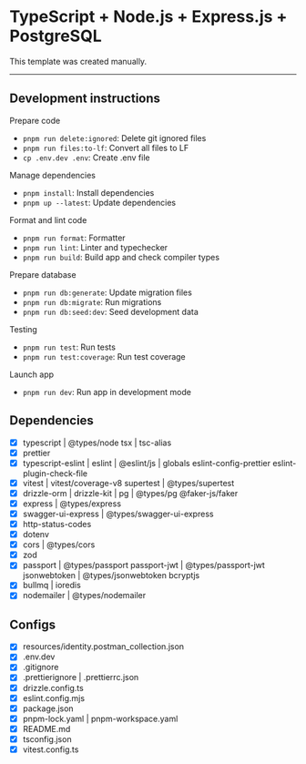 # TypeScript + Node.js + Express.js + PostgreSQL

This template was created manually.

---

## Development instructions

Prepare code

- `pnpm run delete:ignored`: Delete git ignored files
- `pnpm run files:to-lf`: Convert all files to LF
- `cp .env.dev .env`: Create .env file

Manage dependencies

- `pnpm install`: Install dependencies
- `pnpm up --latest`: Update dependencies

Format and lint code

- `pnpm run format`: Formatter
- `pnpm run lint`: Linter and typechecker
- `pnpm run build`: Build app and check compiler types

Prepare database

- `pnpm run db:generate`: Update migration files
- `pnpm run db:migrate`: Run migrations
- `pnpm run db:seed:dev`: Seed development data

Testing

- `pnpm run test`: Run tests
- `pnpm run test:coverage`: Run test coverage

Launch app

- `pnpm run dev`: Run app in development mode

## Dependencies

- [x] typescript | @types/node
      tsx | tsc-alias
- [x] prettier
- [x] typescript-eslint | eslint | @eslint/js | globals
      eslint-config-prettier
      eslint-plugin-check-file
- [x] vitest | vitest/coverage-v8
      supertest | @types/supertest
- [x] drizzle-orm | drizzle-kit | pg | @types/pg
      @faker-js/faker
- [x] express | @types/express
- [x] swagger-ui-express | @types/swagger-ui-express
- [x] http-status-codes
- [x] dotenv
- [x] cors | @types/cors
- [x] zod
- [x] passport | @types/passport
      passport-jwt | @types/passport-jwt
      jsonwebtoken | @types/jsonwebtoken
      bcryptjs
- [x] bullmq | ioredis
- [x] nodemailer | @types/nodemailer

## Configs

- [x] resources/identity.postman_collection.json
- [x] .env.dev
- [x] .gitignore
- [x] .prettierignore | .prettierrc.json
- [x] drizzle.config.ts
- [x] eslint.config.mjs
- [x] package.json
- [x] pnpm-lock.yaml | pnpm-workspace.yaml
- [x] README.md
- [x] tsconfig.json
- [x] vitest.config.ts
